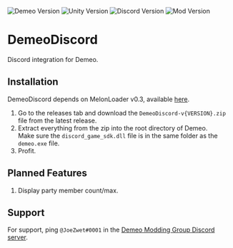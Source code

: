 ﻿![Demeo Version](https://img.shields.io/static/v1?label=Demeo&message=1.2&color=9cf&style=flat-square&logo=steam)
![Unity Version](https://img.shields.io/static/v1?label=Unity&message=2019.3.4&color=9cf&style=flat-square&logo=unity)
![Discord Version](https://img.shields.io/static/v1?label=DiscordSDK&message=2.5.6&color=9cf&style=flat-square&logo=discord&logoColor=white)
![Mod Version](https://img.shields.io/github/v/release/JoeZwet/DemeoDiscord?include_prereleases&label=DemeoDiscord&style=flat-square)

# DemeoDiscord
Discord integration for Demeo.

## Installation
DemeoDiscord depends on MelonLoader v0.3, available [here](https://github.com/LavaGang/MelonLoader).

1. Go to the releases tab and download the `DemeoDiscord-v{VERSION}.zip` file from the latest release.
2. Extract everything from the zip into the root directory of Demeo.\
    Make sure the `discord_game_sdk.dll` file is in the same folder as the `demeo.exe` file.
3. Profit.

## Planned Features
1. Display party member count/max.

## Support
For support, ping `@JoeZwet#0001` in the [Demeo Modding Group Discord server](https://discord.gg/XYphVbfaqh).
